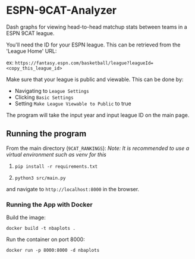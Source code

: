 # ESPN-9CAT-Analyzer
Dash graphs for viewing head-to-head matchup stats between teams in a ESPN 9CAT league.

You'll need the ID for your ESPN league. This can be retrieved from the 'League Home' URL:

ex: `https://fantasy.espn.com/basketball/league?leagueId=<copy_this_league_id>`

Make sure that your league is public and viewable. This can be done by:
* Navigating to `League Settings`
* Clicking `Basic Settings`
* Setting `Make League Viewable to Public` to true

The program will take the input year and input league ID on the main page.

## Running the program
From the main directory (`9CAT_RANKINGS`):
*Note: It is recommended to use a virtual environment such as venv for this*

1. `pip install -r requirements.txt`

2. `python3 src/main.py`

and navigate to `http://localhost:8000` in the browser.

### Running the App with Docker
Build the image: 

`docker build -t nbaplots .`

Run the container on port 8000:

`docker run -p 8000:8000 -d nbaplots`
